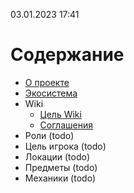 ﻿03.01.2023 17:41
# Содержание
* [О проекте](./about.md)
* [Экосистема](./ecosystem.md)
* Wiki
    * [Цель Wiki](./wiki-goal.md)
    * [Соглашения](./guidelines.md)
* Роли (todo)
* Цель игрока (todo)
* Локации (todo)
* Предметы (todo)
* Механики (todo)
